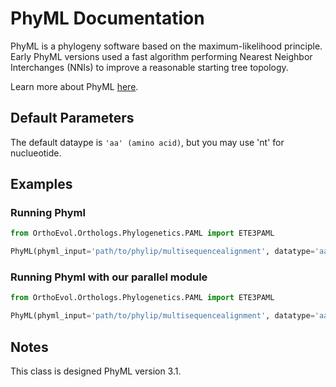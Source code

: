# PhyML Documentation
PhyML is a phylogeny software based on the maximum-likelihood principle. Early PhyML
versions used a fast algorithm performing Nearest Neighbor Interchanges (NNIs) to improve a
reasonable starting tree topology.

Learn more about PhyML [here](http://www.atgc-montpellier.fr/).

## Default Parameters
The default dataype is `'aa' (amino acid)`, but you may use 'nt' for nuclueotide.

## Examples

### Running Phyml
```python
from OrthoEvol.Orthologs.Phylogenetics.PAML import ETE3PAML

PhyML(phyml_input='path/to/phylip/multisequencealignment', datatype='aa')
```

### Running Phyml with our parallel module
```python
from OrthoEvol.Orthologs.Phylogenetics.PAML import ETE3PAML

PhyML(phyml_input='path/to/phylip/multisequencealignment', datatype='aa')
```


## Notes
This class is designed PhyML version 3.1.